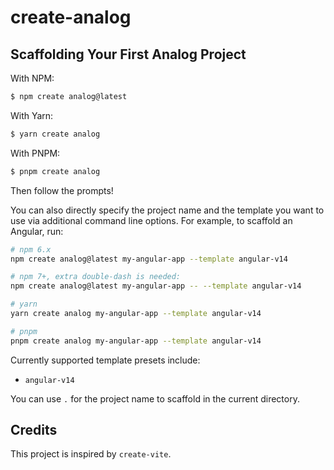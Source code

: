# create-analog

## Scaffolding Your First Analog Project

With NPM:

```bash
$ npm create analog@latest
```

With Yarn:

```bash
$ yarn create analog
```

With PNPM:

```bash
$ pnpm create analog
```

Then follow the prompts!

You can also directly specify the project name and the template you want to use via additional command line options. For example, to scaffold an Angular, run:

```bash
# npm 6.x
npm create analog@latest my-angular-app --template angular-v14

# npm 7+, extra double-dash is needed:
npm create analog@latest my-angular-app -- --template angular-v14

# yarn
yarn create analog my-angular-app --template angular-v14

# pnpm
pnpm create analog my-angular-app --template angular-v14
```

Currently supported template presets include:

- `angular-v14`

You can use `.` for the project name to scaffold in the current directory.

## Credits

This project is inspired by `create-vite`.